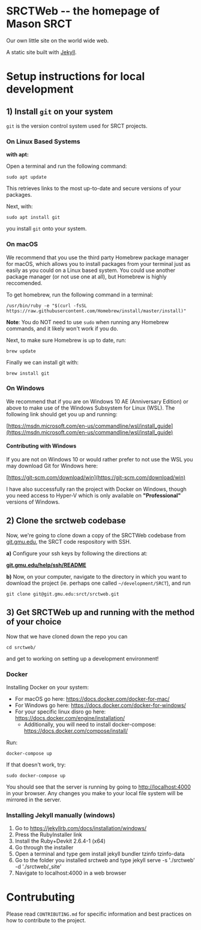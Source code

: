 # SRCTWeb -- the homepage of Mason SRCT

Our own little site on the world wide web.

A static site built with [Jekyll](https://jekyllrb.com/).

# Setup instructions for local development

## 1) Install `git` on your system

`git` is the version control system used for SRCT projects.

### On Linux Based Systems

**with apt:**

Open a terminal and run the following command:

    sudo apt update

This retrieves links to the most up-to-date and secure versions of your packages.

Next, with:

    sudo apt install git

you install `git` onto your system.

### On macOS

We recommend that you use the third party Homebrew package manager for macOS,
which allows you to install packages from your terminal just as easily as you
could on a Linux based system. You could use another package manager (or not
use one at all), but Homebrew is highly reccomended.

To get homebrew, run the following command in a terminal:

    /usr/bin/ruby -e "$(curl -fsSL https://raw.githubusercontent.com/Homebrew/install/master/install)"

**Note**: You do NOT need to use `sudo` when running any Homebrew commands, and
it likely won't work if you do.

Next, to make sure Homebrew is up to date, run:

    brew update

Finally we can install git with:

    brew install git

### On Windows

We recommend that if you are on Windows 10 AE (Anniversary Edition) or above to make use of the
Windows Subsystem for Linux (WSL). The following link should get you up and running:

[https://msdn.microsoft.com/en-us/commandline/wsl/install_guide](https://msdn.microsoft.com/en-us/commandline/wsl/install_guide)

#### Contributing with Windows

If you are not on Windows 10 or would rather prefer to not use the WSL you may download Git for
Windows here:

[https://git-scm.com/download/win](https://git-scm.com/download/win)

I have also successfully ran the project with Docker on Windows, though you need
access to Hyper-V which is only available on **"Professional"** versions of Windows.

## 2) Clone the srctweb codebase

Now, we're going to clone down a copy of the SRCTWeb codebase from [git.gmu.edu](https://git.gmu.edu/srct/srctweb),
the SRCT code respository with SSH.

**a)** Configure your ssh keys by following the directions at:

**[git.gmu.edu/help/ssh/README](https://git.gmu.edu/help/ssh/README)**

**b)** Now, on your computer, navigate to the directory in which you want to download the project (ie. perhaps one called `~/development/SRCT`), and run

    git clone git@git.gmu.edu:srct/srctweb.git

## 3) Get SRCTWeb up and running with the method of your choice

Now that we have cloned down the repo you can

    cd srctweb/

and get to working on setting up a development environment!

### Docker

Installing Docker on your system:

* For macOS go here: https://docs.docker.com/docker-for-mac/
* For Windows go here: https://docs.docker.com/docker-for-windows/
* For your specific linux disro go here: https://docs.docker.com/engine/installation/
  * Additionally, you will need to install docker-compose: https://docs.docker.com/compose/install/

Run:

    docker-compose up

If that doesn't work, try:

    sudo docker-compose up

You should see that the server is running by going to [http://localhost:4000](http://localhost:4000) in your browser. Any changes you make to your local file system will be mirrored in the server.

### Installing Jekyll manually (windows)

1. Go to https://jekyllrb.com/docs/installation/windows/
2. Press the RubyInstaller link
3. Install the Ruby+Devkit 2.6.4-1 (x64)
4. Go through the installer
5. Open a terminal and type gem install jekyll bundler tzinfo tzinfo-data
6. Go to the folder you installed srctweb and type jekyll serve -s './srctweb' -d './srctweb/_site'
9. Navigate to localhost:4000 in a web browser

# Contrubuting

Please read `CONTRIBUTING.md` for specific information and best practices on how
to contribute to the project.
